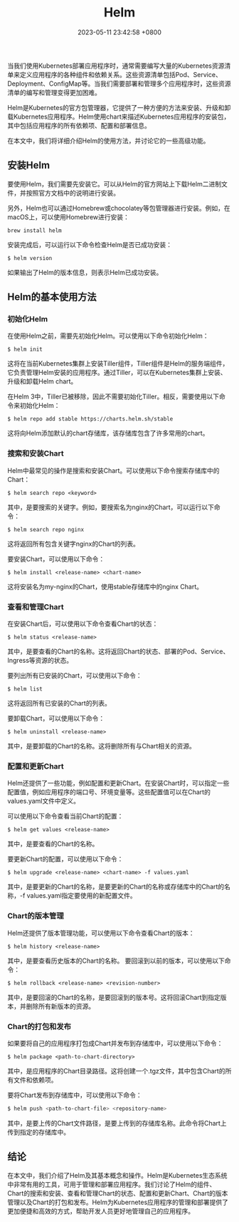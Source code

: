 ﻿---
layout:  single
title:  "Helm"
date:   2023-05-11 23:42:58 +0800
categories:   Kubernetes
classes: wide

---
当我们使用Kubernetes部署应用程序时，通常需要编写大量的Kubernetes资源清单来定义应用程序的各种组件和依赖关系。这些资源清单包括Pod、Service、Deployment、ConfigMap等。当我们需要部署和管理多个应用程序时，这些资源清单的编写和管理变得更加困难。

Helm是Kubernetes的官方包管理器，它提供了一种方便的方法来安装、升级和卸载Kubernetes应用程序。Helm使用chart来描述Kubernetes应用程序的安装包，其中包括应用程序的所有依赖项、配置和部署信息。

在本文中，我们将详细介绍Helm的使用方法，并讨论它的一些高级功能。

## 安装Helm
要使用Helm，我们需要先安装它。可以从Helm的官方网站上下载Helm二进制文件，并按照官方文档中的说明进行安装。

另外，Helm也可以通过Homebrew或chocolatey等包管理器进行安装。例如，在macOS上，可以使用Homebrew进行安装：

```shell
brew install helm
```
安装完成后，可以运行以下命令检查Helm是否已成功安装：
```shell
$ helm version

```
如果输出了Helm的版本信息，则表示Helm已成功安装。

## Helm的基本使用方法
### 初始化Helm
在使用Helm之前，需要先初始化Helm。可以使用以下命令初始化Helm：

```shell
$ helm init

```
这将在当前Kubernetes集群上安装Tiller组件，Tiller组件是Helm的服务端组件，它负责管理Helm安装的应用程序。通过Tiller，可以在Kubernetes集群上安装、升级和卸载Helm chart。

在Helm 3中，Tiller已被移除，因此不需要初始化Tiller。相反，需要使用以下命令来初始化Helm：

```shell
$ helm repo add stable https://charts.helm.sh/stable

```
这将向Helm添加默认的chart存储库，该存储库包含了许多常用的chart。
### 搜索和安装Chart
Helm中最常见的操作是搜索和安装Chart。可以使用以下命令搜索存储库中的Chart：

```shell
$ helm search repo <keyword>
```
其中，<keyword>是要搜索的关键字。例如，要搜索名为nginx的Chart，可以运行以下命令：
```shell
$ helm search repo nginx

```
这将返回所有包含关键字nginx的Chart的列表。

要安装Chart，可以使用以下命令：
```shell
$ helm install <release-name> <chart-name>

```
这将安装名为my-nginx的Chart，使用stable存储库中的nginx Chart。

### 查看和管理Chart
在安装Chart后，可以使用以下命令查看Chart的状态：
```shell
$ helm status <release-name>

```
其中，<release-name>是要查看的Chart的名称。这将返回Chart的状态、部署的Pod、Service、Ingress等资源的状态。

要列出所有已安装的Chart，可以使用以下命令：
```shell
$ helm list
```
这将返回所有已安装的Chart的列表。

要卸载Chart，可以使用以下命令：
```shell
$ helm uninstall <release-name>

```
其中，<release-name>是要卸载的Chart的名称。这将删除所有与Chart相关的资源。

### 配置和更新Chart
Helm还提供了一些功能，例如配置和更新Chart。在安装Chart时，可以指定一些配置值，例如应用程序的端口号、环境变量等。这些配置值可以在Chart的values.yaml文件中定义。

可以使用以下命令查看当前Chart的配置：
```shell
$ helm get values <release-name>

```
其中，<release-name>是要查看的Chart的名称。

要更新Chart的配置，可以使用以下命令：
```shell
$ helm upgrade <release-name> <chart-name> -f values.yaml

```
其中，<release-name>是要更新的Chart的名称，<chart-name>是要更新的Chart的名称或存储库中的Chart的名称，-f values.yaml指定要使用的新配置文件。

### Chart的版本管理
Helm还提供了版本管理功能，可以使用以下命令查看Chart的版本：
```shell
$ helm history <release-name>

```
其中，<release-name>是要查看历史版本的Chart的名称。
要回滚到以前的版本，可以使用以下命令：

```shell
$ helm rollback <release-name> <revision-number>

```
其中，<release-name>是要回滚的Chart的名称，<revision-number>是要回滚到的版本号。这将回滚Chart到指定版本，并删除所有新版本的资源。
### Chart的打包和发布
如果要将自己的应用程序打包成Chart并发布到存储库中，可以使用以下命令：
```shell
$ helm package <path-to-chart-directory>

```
其中，<path-to-chart-directory>是应用程序的Chart目录路径。这将创建一个.tgz文件，其中包含Chart的所有文件和依赖项。

要将Chart发布到存储库中，可以使用以下命令：

```bash
$ helm push <path-to-chart-file> <repository-name>

```


其中，<path-to-chart-file>是要上传的Chart文件路径，<repository-name>是要上传到的存储库名称。此命令将Chart上传到指定的存储库中。

## 结论
在本文中，我们介绍了Helm及其基本概念和操作。Helm是Kubernetes生态系统中非常有用的工具，可用于管理和部署应用程序。我们讨论了Helm的组件、Chart的搜索和安装、查看和管理Chart的状态、配置和更新Chart、Chart的版本管理以及Chart的打包和发布。Helm为Kubernetes应用程序的管理和部署提供了更加便捷和高效的方式，帮助开发人员更好地管理自己的应用程序。






































